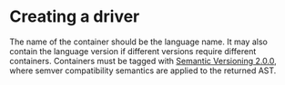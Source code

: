 # Creating a driver

The name of the container should be the language name. It may also contain the
language version if different versions require different containers. Containers
must be tagged with [Semantic Versioning 2.0.0](http://semver.org/), where
semver compatibility semantics are applied to the returned AST.